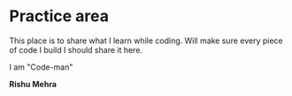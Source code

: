 # Practice area

This place is to share what I learn while coding. Will make sure every piece of code I build I should share it here.

I am "Code-man"

__Rishu Mehra__
